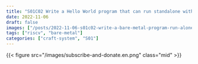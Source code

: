 ```yaml
---
title: "S01C02 Write a Hello World program that can run standalone without the need for an OS"
date: 2022-11-06
draft: false
images: ["/posts/2022-11-06-s01c02-write-a-bare-metal-program-run-alone-without-os/images/bare-metal.png"]
tags: ["riscv", "bare-metal"]
categories: ["craft-system", "S01"]
---
```



{{< figure src="/images/subscribe-and-donate.en.png" class="mid" >}}